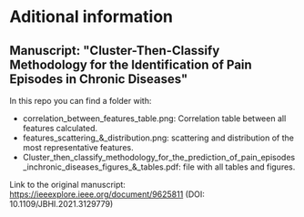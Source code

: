 # Aditional information

## Manuscript: "Cluster-Then-Classify Methodology for the Identification of Pain Episodes in Chronic Diseases"

In this repo you can find a folder with:

- correlation_between_features_table.png: Correlation table between all features calculated.
- features_scattering_&_distribution.png: scattering and distribution of the most representative features.
- Cluster_then_classify_methodology_for_the_prediction_of_pain_episodes_inchronic_diseases_figures_&_tables.pdf: file with all tables and figures.

Link to the original manuscript: https://ieeexplore.ieee.org/document/9625811 (DOI: 10.1109/JBHI.2021.3129779)
